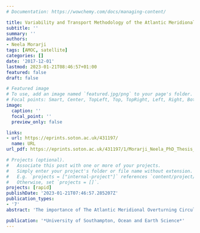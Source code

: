 ```yaml
---
# Documentation: https://wowchemy.com/docs/managing-content/

title: Variability and Transport Methodology of the Atlantic Meridional Overturning Circulation at 26°N
subtitle: ''
summary: ''
authors:
- Neela Morarji
tags: [AMOC, satellite]
categories: []
date: '2017-12-01'
lastmod: 2023-01-21T08:46:57+01:00
featured: false
draft: false

# Featured image
# To use, add an image named `featured.jpg/png` to your page's folder.
# Focal points: Smart, Center, TopLeft, Top, TopRight, Left, Right, BottomLeft, Bottom, BottomRight.
image:
  caption: ''
  focal_point: ''
  preview_only: false

links:
- url: https://eprints.soton.ac.uk/431197/
  name: URL
url_pdf: https://eprints.soton.ac.uk/431197/1/Morarji_Neela_PhD_Thesis_May_2019_v3.pdf

# Projects (optional).
#   Associate this post with one or more of your projects.
#   Simply enter your project's folder or file name without extension.
#   E.g. `projects = ["internal-project"]` references `content/project/deep-learning/index.md`.
#   Otherwise, set `projects = []`.
projects: [rapid]
publishDate: '2023-01-21T07:46:57.285207Z'
publication_types:
- '7'
abstract: 'The importance of The Atlantic Meridional Overturning Circulation (AMOC) resides in its associated poleward movement of heat (Bryden et al., 2012). Projections of AMOC decline (IPCC, 2013) motivate continued investigation into AMOC transports. The AMOC baroclinic component has been monitored by infrequent hydrographic sections at 24.5°N and, since 2004, twice-daily measurements by the RAPID mooring array at 26°N. AMOC barotropic transports can be determined using bottom pressure data measured each month by the GRACE satellite system since 2003. During the first 4 years of RAPID observations the overturning circulation was, on average, 2.7 Sv stronger than in the subsequent 4 years (Smeed et al., 2014). RAPID transports also reveal downturn events, occurring in 2009-10, 2010-11 and 2013, typified by weak northward Ekman transports and weak southward transports below 3000m. Transports from hydrographic sections show contrasting results, with stronger overturning in 2010 than 2004. Causes for the discrepancy are explored. Hydrographic data are found to be inconsistent with the scale of flow variation captured by current meter absolute transports at the western boundary, an important region of large and highly changeable flow. The RAPID AMOC calculation is altered to include the deep western boundary current, allowing evaluation as to whether it carries a signal relevant to the observed AMOC weakening since 2004. An extra profile of mooring data located 500 km from the western boundary is added to the RAPID AMOC calculation and a shallow reference level is applied in the western region. Results indicate that the strong and highly variable western boundary baroclinic flow is accompanied by a strong and highly variable barotropic response. However, barotropic flow is difficult to observe directly and is therefore substituted with compensation transports that are calculated as a residual to ensure mass balance and distributed uniformly over the basin in the AMOC calculation. GRACE satellite data are employed to estimate deep barotropic transports, particularly below 5000 m. Potential is found for GRACE data to identify longitudinal variation in monthly-averaged barotropic transports across the basin. A future area of investigation lies in uncovering a method of non-uniform distribution of compensation transports, using GRACE-derived bottom pressure, in the RAPID AMOC calculation to fully incorporate the high-frequency western boundary flow and improve knowledge of the deep transports that counterbalance upper ocean changes. This study aims to improve understanding of AMOC measurements and trends at 26°N, which have implications for how the larger circulation is viewed.'

publication: '*University of Southampton, Ocean and Earth Science*'
---
```

